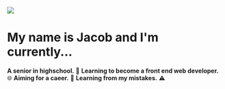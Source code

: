 ![](https://komarev.com/ghpvc/?username=jacobreidwd&color=ff69b4)

# My name is Jacob and I'm currently... 
**A senior in highschool.** 🎒
**Learning to become a front end web developer.** 🌐
**Aiming for a caeer.** 🌱
**Learning from my mistakes.** ⚠️
